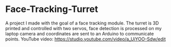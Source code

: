 # Face-Tracking-Turret
A project I made with the goal of a face tracking module. The turret is 3D printed and controlled with two servos, face detection is processed on my laptop camera and coordinates are sent to an Arduino to communicate points.  YouTube video: https://studio.youtube.com/video/a_UiYOO-Sdw/edit
